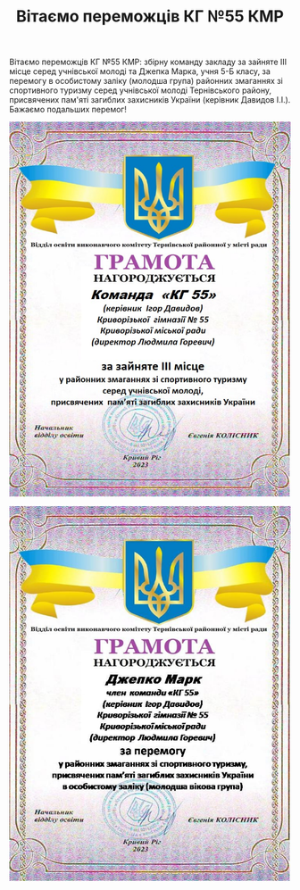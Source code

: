 ﻿---
title: Вітаємо переможців КГ №55 КМР
---

Вітаємо переможців КГ №55 КМР: збірну команду закладу за зайняте ІІІ місце серед учнівської молоді та Джепка Марка, учня 5-Б класу, за перемогу в особистому заліку (молодша група) районних змаганнях зі спортивного туризму серед учнівської молоді Тернівського району, присвячених пам'яті загиблих захисників України (керівник Давидов І.І.). Бажаємо подальших перемог!

![](1.jpg)

![](2.jpg)
